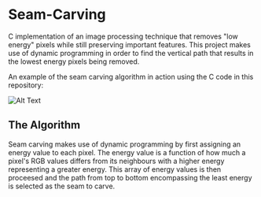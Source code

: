 # Seam-Carving
C implementation of an image processing technique that removes "low energy" pixels while still preserving important features. This project makes use of dynamic programming in order to find the vertical path that results in the lowest energy pixels being removed. 

An example of the seam carving algorithm in action using the C code in this repository:

![Alt Text](https://media.giphy.com/media/5QjK3u1iwzekPRxWtM/giphy.gif)

## The Algorithm

Seam carving makes use of dynamic programming by first assigning an energy value to each pixel. The energy value is a function of how much a pixel's RGB values differs from its neighbours with a higher energy representing a greater energy. This array of energy values is then proceesed and the path from top to bottom encompassing the least energy is selected as the seam to carve.

